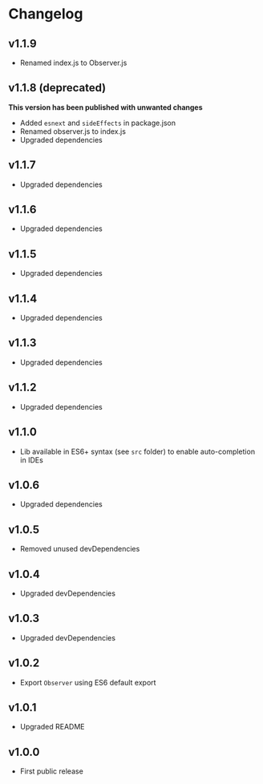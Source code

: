 # Changelog

## v1.1.9
- Renamed index.js to Observer.js

## v1.1.8 (deprecated)
**This version has been published with unwanted changes**
- Added `esnext` and `sideEffects` in package.json
- Renamed observer.js to index.js
- Upgraded dependencies

## v1.1.7
- Upgraded dependencies

## v1.1.6
- Upgraded dependencies

## v1.1.5
- Upgraded dependencies

## v1.1.4
- Upgraded dependencies

## v1.1.3
- Upgraded dependencies

## v1.1.2
- Upgraded dependencies

## v1.1.0
- Lib available in ES6+ syntax (see `src` folder) to enable auto-completion in IDEs

## v1.0.6
- Upgraded dependencies

## v1.0.5
- Removed unused devDependencies

## v1.0.4
- Upgraded devDependencies

## v1.0.3
- Upgraded devDependencies

## v1.0.2
- Export `Observer` using ES6 default export

## v1.0.1
- Upgraded README

## v1.0.0
- First public release
